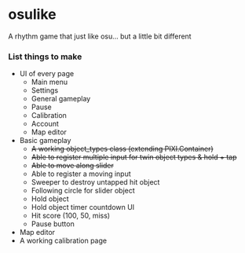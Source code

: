 # osulike
A rhythm game that just like osu... but a little bit different

### List things to make
- UI of every page
	- Main menu
	- Settings
	- General gameplay
	- Pause
	- Calibration
	- Account
	- Map editor
- Basic gameplay
	- ~~A working object_types class (extending PIXI.Container)~~
	- ~~Able to register multiple input for twin object types & hold + tap~~
	- ~~Able to move along slider~~
	- Able to register a moving input
	- Sweeper to destroy untapped hit object
	- Following circle for slider object
	- Hold object
	- Hold object timer countdown UI
	- Hit score (100, 50, miss)
	- Pause button
- Map editor
- A working calibration page
